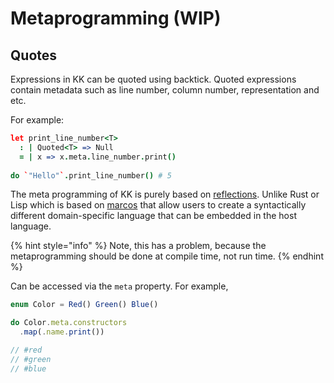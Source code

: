 # Metaprogramming \(WIP\)

## Quotes

Expressions in KK can be quoted using backtick. Quoted expressions contain metadata such as line number, column number, representation and etc. 

For example:

```coffeescript
let print_line_number<T>
  : | Quoted<T> => Null
  = | x => x.meta.line_number.print()
  
do `"Hello"`.print_line_number() # 5
```



The meta programming of KK is purely based on [reflections](https://en.wikipedia.org/wiki/Reflective_programming). Unlike Rust or Lisp which is based on [marcos](https://en.wikipedia.org/wiki/Macro_%28computer_science%29) that allow users to create a syntactically different domain-specific language that can be embedded in the host language.

{% hint style="info" %}
Note, this has a problem, because the metaprogramming should be done at compile time, not run time.
{% endhint %}

  
Can be accessed via the `meta` property. For example,

```typescript
enum Color = Red() Green() Blue()

do Color.meta.constructors
  .map(.name.print())

// #red
// #green
// #blue
```

